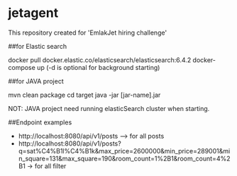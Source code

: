# jetagent
This repository created for 'EmlakJet hiring challenge'

##for Elastic search

docker pull docker.elastic.co/elasticsearch/elasticsearch:6.4.2
docker-compose up (-d is optional for background starting)

##for JAVA project 

mvn clean package
cd target
java -jar [jar-name].jar

NOT: JAVA project need running elasticSearch cluster when starting.


##Endpoint examples

- http://localhost:8080/api/v1/posts --> for all posts
- http://localhost:8080/api/v1/posts?q=sat%C4%B1l%C4%B1k&max_price=2600000&min_price=289001&min_square=131&max_square=190&room_count=1%2B1&room_count=4%2B1 -> for all filter